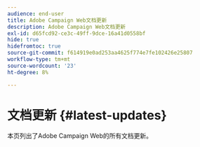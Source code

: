 ```yaml
---
audience: end-user
title: Adobe Campaign Web文档更新
description: Adobe Campaign Web文档更新
exl-id: d65fcd92-ce3c-49ff-9dce-16a41d0558bf
hide: true
hidefromtoc: true
source-git-commit: f614919e0ad253aa4625f774e7fe102426e25807
workflow-type: tm+mt
source-wordcount: '23'
ht-degree: 8%

---
```


# 文档更新 {#latest-updates}

本页列出了Adobe Campaign Web的所有文档更新。
